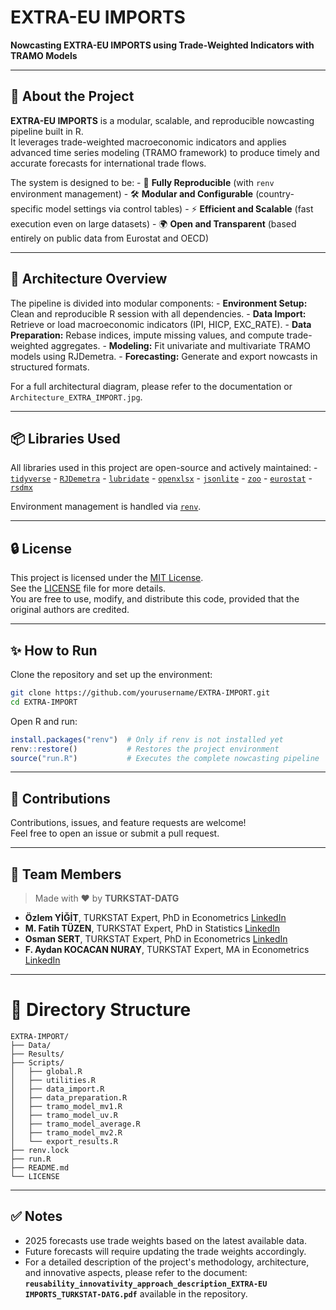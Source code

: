 # EXTRA-EU IMPORTS

**Nowcasting EXTRA-EU IMPORTS using Trade-Weighted Indicators with TRAMO Models**

------------------------------------------------------------------------

## 🚀 About the Project

**EXTRA-EU IMPORTS** is a modular, scalable, and reproducible nowcasting pipeline built in R.\
It leverages trade-weighted macroeconomic indicators and applies advanced time series modeling (TRAMO framework) to produce timely and accurate forecasts for international trade flows.

The system is designed to be: - 🔄 **Fully Reproducible** (with `renv` environment management) - 🛠 **Modular and Configurable** (country-specific model settings via control tables) - ⚡ **Efficient and Scalable** (fast execution even on large datasets) - 🌍 **Open and Transparent** (based entirely on public data from Eurostat and OECD)

------------------------------------------------------------------------

## 🧩 Architecture Overview

The pipeline is divided into modular components: - **Environment Setup:** Clean and reproducible R session with all dependencies. - **Data Import:** Retrieve or load macroeconomic indicators (IPI, HICP, EXC_RATE). - **Data Preparation:** Rebase indices, impute missing values, and compute trade-weighted aggregates. - **Modeling:** Fit univariate and multivariate TRAMO models using RJDemetra. - **Forecasting:** Generate and export nowcasts in structured formats.

For a full architectural diagram, please refer to the documentation or `Architecture_EXTRA_IMPORT.jpg`.

------------------------------------------------------------------------

## 📦 Libraries Used

All libraries used in this project are open-source and actively maintained: - [`tidyverse`](https://cran.r-project.org/package=tidyverse) - [`RJDemetra`](https://cran.r-project.org/package=RJDemetra) - [`lubridate`](https://cran.r-project.org/package=lubridate) - [`openxlsx`](https://cran.r-project.org/package=openxlsx) - [`jsonlite`](https://cran.r-project.org/package=jsonlite) - [`zoo`](https://cran.r-project.org/package=zoo) - [`eurostat`](https://cran.r-project.org/package=eurostat) - [`rsdmx`](https://cran.r-project.org/package=rsdmx)

Environment management is handled via [`renv`](https://cran.r-project.org/package=renv).

------------------------------------------------------------------------

## 🔒 License

This project is licensed under the [MIT License](https://opensource.org/licenses/MIT).\
See the [LICENSE](LICENSE) file for more details.\
You are free to use, modify, and distribute this code, provided that the original authors are credited.

------------------------------------------------------------------------

## ✨ How to Run

Clone the repository and set up the environment:

``` bash
git clone https://github.com/yourusername/EXTRA-IMPORT.git
cd EXTRA-IMPORT
```

Open R and run:

``` r
install.packages("renv")  # Only if renv is not installed yet
renv::restore()           # Restores the project environment
source("run.R")           # Executes the complete nowcasting pipeline
```

------------------------------------------------------------------------

## 🤝 Contributions

Contributions, issues, and feature requests are welcome!\
Feel free to open an issue or submit a pull request.

------------------------------------------------------------------------

## 👥 Team Members

> Made with ❤️ by **TURKSTAT-DATG**

- **Özlem YİĞİT**, TURKSTAT Expert, PhD in Econometrics [LinkedIn](https://www.linkedin.com/in/dr-%C3%B6zlem-yi%C4%9Fit-431a3a78)
- **M. Fatih TÜZEN**, TURKSTAT Expert, PhD in Statistics [LinkedIn](https://www.linkedin.com/in/dr-m-fatih-t-2b2a4328/)
- **Osman SERT**, TURKSTAT Expert, PhD in Econometrics [LinkedIn](https://www.linkedin.com/in/dr-osman-sert-9a53b428/)
- **F. Aydan KOCACAN NURAY**, TURKSTAT Expert, MA in Econometrics [LinkedIn](https://www.linkedin.com/in/aydan-kocacan-nuray-a40b20155/)

------------------------------------------------------------------------

# 📂 Directory Structure

```         
EXTRA-IMPORT/
├── Data/
├── Results/
├── Scripts/
│   ├── global.R
│   ├── utilities.R
│   ├── data_import.R
│   ├── data_preparation.R
│   ├── tramo_model_mv1.R
│   ├── tramo_model_uv.R
│   ├── tramo_model_average.R
│   ├── tramo_model_mv2.R
│   └── export_results.R
├── renv.lock
├── run.R
├── README.md
└── LICENSE
```

------------------------------------------------------------------------

## ✅ Notes

-   2025 forecasts use trade weights based on the latest available data.
-   Future forecasts will require updating the trade weights accordingly.
-   For a detailed description of the project's methodology, architecture, and innovative aspects, please refer to the document:  
**`reusability_innovativity_approach_description_EXTRA-EU IMPORTS_TURKSTAT-DATG.pdf`** available in the repository.
